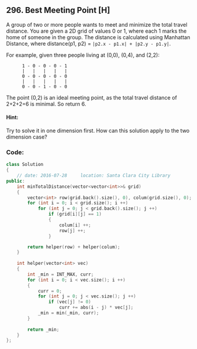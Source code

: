 ## 296. Best Meeting Point [H]
A group of two or more people wants to meet and minimize the total travel distance. You are given a 2D grid of values 0 or 1, where each 1 marks the home of someone in the group. The distance is calculated using Manhattan Distance, where distance(p1, p2) = `|p2.x - p1.x| + |p2.y - p1.y|`.

For example, given three people living at (0,0), (0,4), and (2,2):
```
      1 - 0 - 0 - 0 - 1
      |   |   |   |   |
      0 - 0 - 0 - 0 - 0
      |   |   |   |   |
      0 - 0 - 1 - 0 - 0
```
The point (0,2) is an ideal meeting point, as the total travel distance of 2+2+2=6 is minimal. So return 6.

#### Hint:
Try to solve it in one dimension first. How can this solution apply to the two dimension case?


### Code:
```c++
class Solution 
{
    // date: 2016-07-28     location: Santa Clara City Library
public:
    int minTotalDistance(vector<vector<int>>& grid) 
    {
        vector<int> row(grid.back().size(), 0), colum(grid.size(), 0);
        for (int i = 0; i < grid.size(); i ++)
            for (int j = 0; j < grid.back().size(); j ++)
                if (grid[i][j] == 1)
                {
                    colum[i] ++;
                    row[j] ++;
                }

        return helper(row) + helper(colum);
    }
    
    int helper(vector<int> vec)
    {
        int _min = INT_MAX, curr;
        for (int i = 0; i < vec.size(); i ++)
        {
            curr = 0;
            for (int j = 0; j < vec.size(); j ++)
                if (vec[j] != 0)
                    curr += abs(i - j) * vec[j];
            _min = min(_min, curr);
        }
        
        return _min;
    }
};
```
